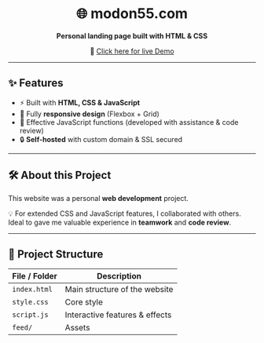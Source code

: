 <h1 align="center">🌐 modon55.com</h1>

<p align="center">
  <b>Personal landing page built with HTML & CSS</b><br/>
</p>

<p align="center">
  🔗   <a href="https://modon55.com" target="_blank">
     Click here for live Demo
  </a>
</p>

---

## ✨ Features
- ⚡ Built with **HTML, CSS & JavaScript**
- 📱 Fully **responsive design** (Flexbox + Grid)
- 🧩 Effective JavaScript functions (developed with assistance & code review)
- 🔒 **Self-hosted** with custom domain & SSL secured

---

## 🛠 About this Project
This website was a personal **web development** project.  

💡 For extended CSS and JavaScript features, I collaborated with others.  
Ideal to gave me valuable experience in **teamwork** and **code review**.  

---

## 📂 Project Structure
| File / Folder | Description |
|---------------|-------------|
| `index.html`  | Main structure of the website |
| `style.css`   | Core style |
| `script.js`   | Interactive features & effects |
| `feed/`       | Assets |
